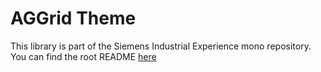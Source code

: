 # AGGrid Theme

This library is part of the Siemens Industrial Experience mono repository.
You can find the root README [here](https://github.com/siemens/ix/blob/main/README.md)